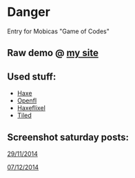 Danger
======

Entry for Mobicas "Game of Codes"

Raw demo @ [my site](https://nazywam.github.io/projects/Danger/)
-------------


Used stuff:
-------------

* [Haxe](http://haxe.org/)
* [Openfl](http://www.openfl.org/)
* [Haxeflixel](http://haxeflixel.com/)
* [Tiled](http://www.mapeditor.org/)

Screenshot saturday posts:
-------------
[29/11/2014](https://www.reddit.com/r/gamedev/comments/2nq9ru/screenshot_saturday_200_giving_thanks_to_gaming/cmg12hk)

[07/12/2014](https://www.reddit.com/r/gamedev/comments/2oflvw/screenshot_saturday_201_new_paint_job/cmnsnxt)
